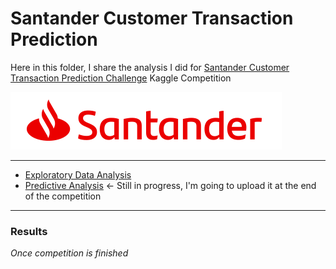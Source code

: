 # Santander Customer Transaction Prediction

Here in this folder, I share the analysis I did for [Santander Customer Transaction Prediction Challenge](https://www.kaggle.com/c/santander-customer-transaction-prediction) Kaggle Competition

![Santander](https://github.com/FedericoRaimondi/me/blob/master/Santander_Customer_Transaction_Prediction/data_exploration/im-wcsanusa-logo-7-19-18.png)

-----------

- [Exploratory Data Analysis]()
- [Predictive Analysis]() <- Still in progress, I'm going to upload it at the end of the competition

------------

### Results
_Once competition is finished_

